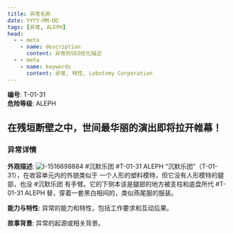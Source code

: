 ```yaml
---
title: 异常名称
date: YYYY-MM-DD
tags: [异常, ​ALEPH]
head:
  - - meta
    - name: description
      content: 异常的SEO优化描述
  - - meta
    - name: keywords
      content: 异常, 特性, Lobotomy Corporation
---
```


**编号**: T-01-31  
**危险等级**: ​ALEPH

在残垣断壁之中，世间最华丽的演出即将拉开帷幕！
---

### 异常详情

**外观描述**: 
![I-1516698884](https://github.com/user-attachments/assets/bc6fcc31-f595-44b7-80a4-c716bcbee58d)
                  #沉默乐团
 #T-01-31                         ALEPH
“沉默乐团”（T-01-31），在收容单元内的外貌类似于
一个人形的塑料模特，但它没有人形模特的腿部，也没                                     #沉默乐团
有手臂。它的下侧本该是腿部的地方被支柱和底盘所代                      #T-01-31                       ALEPH
替，穿着一套黑白相间的，类似燕尾服的服装。

**能力与特性**: 异常的能力和特性，包括工作要求和互动后果。

**故事背景**: 异常的起源或相关背景。
